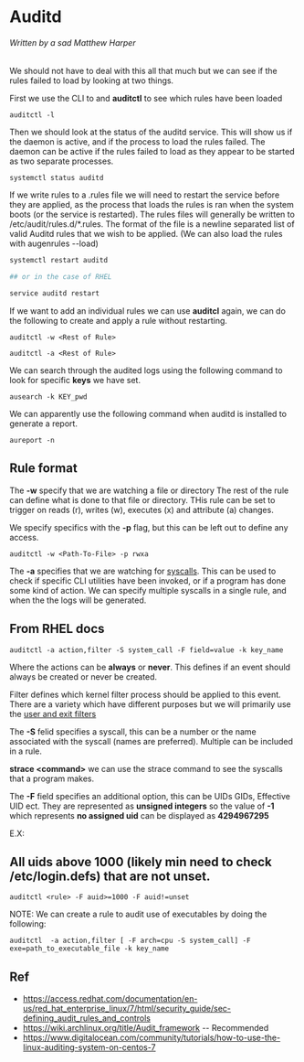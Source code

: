 # Auditd
###### Written by a sad Matthew Harper
We should not have to deal with this all that much but we can see if the rules failed to load by looking at two things.

First we use the CLI to and **auditctl** to see which rules have been loaded
```
auditctl -l
```

Then we should look at the status of the auditd service. This will show us if the daemon is active, and if the process to load the rules failed. The daemon can be active if the rules failed to load as they appear to be started as two separate processes.
```
systemctl status auditd
```

If we write rules to a .rules file we will need to restart the service before they are applied, as the process that loads the rules is ran when the system boots (or the service is restarted). The rules files will generally be written to /etc/audit/rules.d/*.rules. The format of the file is a newline separated list of valid Auditd rules that we wish to be applied. (We can also load the rules with augenrules --load)

```sh
systemctl restart auditd

## or in the case of RHEL

service auditd restart 
```

If we want to add an individual rules we can use **auditcl** again, we can do the following to create and apply a rule without restarting. 
```
auditctl -w <Rest of Rule>

auditctl -a <Rest of Rule>
```

We can search through the audited logs using the following command to look for specific **keys** we have set.
```
ausearch -k KEY_pwd
```

We can apparently use the following command when auditd is installed to generate a report.
```
aureport -n
```

## Rule format
The **-w** specify that we are watching a file or directory 
The rest of the rule can define what is done to that file or directory. THis rule can be set to trigger on reads (r), writes (w), executes (x) and attribute (a) changes. 

We specify specifics with the **-p** flag, but this can be left out to define any access.
```
auditctl -w <Path-To-File> -p rwxa 
```

The **-a** specifies that we are watching for [syscalls](https://man.archlinux.org/man/syscalls.2). This can be used to check if specific CLI utilities have been invoked, or if a program has done some kind of action. We can specify multiple syscalls in a single rule, and when the the logs will be generated.

## From RHEL docs 
```
auditctl -a action,filter -S system_call -F field=value -k key_name
```

Where the actions can be **always** or **never**. This defines if an event should always be created or never be created. 

Filter defines which kernel filter process should be applied to this event. There are a variety which have different purposes but we will primarily use the [user and exit filters](https://www.man7.org/linux/man-pages/man7/audit.rules.7.html#:~:text=The%20exit%20filter%20is%20the%20place%20where%20all,any%20event%20originating%20in%20user%20space%20is%20allowed.)


The **-S** felid specifies a syscall, this can be a number or the name associated with the syscall (names are preferred). Multiple can be included in a rule.

**strace \<command\>** we can use the strace command to see the syscalls that a program makes.


The **-F** field specifies an additional option, this can be UIDs GIDs, Effective UID ect. They are represented as **unsigned integers** so the value of **-1** which represents **no assigned uid** can be displayed as **4294967295**

E.X:

## All uids above 1000 (likely min need to check /etc/login.defs) that are not unset.
```
auditctl <rule> -F auid>=1000 -F auid!=unset
```

NOTE:
We can create a rule to audit use of executables by doing the following:
```
auditctl  -a action,filter [ -F arch=cpu -S system_call] -F exe=path_to_executable_file -k key_name
```

## Ref
* https://access.redhat.com/documentation/en-us/red_hat_enterprise_linux/7/html/security_guide/sec-defining_audit_rules_and_controls
* https://wiki.archlinux.org/title/Audit_framework -- Recommended
* https://www.digitalocean.com/community/tutorials/how-to-use-the-linux-auditing-system-on-centos-7